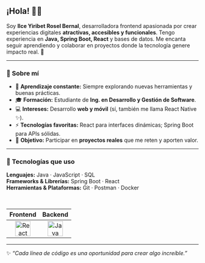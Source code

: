 <!-- Encabezado lindo -->
## ¡Hola! 👋✨

Soy **Ilce Yiribet Rosel Bernal**, desarrolladora frontend apasionada por crear experiencias digitales **atractivas, accesibles y funcionales**. Tengo experiencia en **Java, Spring Boot, React** y bases de datos. Me encanta seguir aprendiendo y colaborar en proyectos donde la tecnología genere impacto real. 💖

---

### 🚀 Sobre mí
- 🌸 **Aprendizaje constante:** Siempre explorando nuevas herramientas y buenas prácticas.
- 🎓 **Formación:** Estudiante de **Ing. en Desarrollo y Gestión de Software**.
- 💻 **Intereses:** Desarrollo **web y móvil** (sí, también me llama React Native ✨).
- ⚡ **Tecnologías favoritas:** React para interfaces dinámicas; Spring Boot para APIs sólidas.
- 💼 **Objetivo:** Participar en **proyectos reales** que me reten y aporten valor.

---

### 🔧 Tecnologías que uso

**Lenguajes:** Java · JavaScript · SQL  
**Frameworks & Librerías:** Spring Boot · React  
**Herramientas & Plataformas:** Git · Postman · Docker

<br>

| Frontend | Backend |
|:--------:|:-------:|
| <img src="https://cdn.jsdelivr.net/gh/devicons/devicon/icons/react/react-original.svg" width="40" alt="React"/> | <img src="https://cdn.jsdelivr.net/gh/devicons/devicon/icons/java/java-original.svg" width="40" alt="Java"/> |
---

✨ *“Cada línea de código es una oportunidad para crear algo increíble.”*  

<!-- Si quieres agregar redes, quita los comentarios de abajo
### 📬 Contáctame
[![LinkedIn Badge](https://img.shields.io/badge/LinkedIn-Visítame-ffb6c1?style=flat&logo=linkedin&logoColor=white)](TU_LINKEDIN_AQUÍ)
[![Correo Badge](https://img.shields.io/badge/Email-Escríbeme-ffc0cb?style=flat&logo=gmail&logoColor=white)](mailto:TU_CORREO_AQUI)
-->
